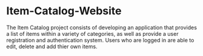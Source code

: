 # Item-Catalog-Website

The Item Catalog project consists of developing an application that provides a list of items within a variety of categories, as well as provide a user registration and authentication system. Users who are logged in are able to edit, delete and add thier own items.

